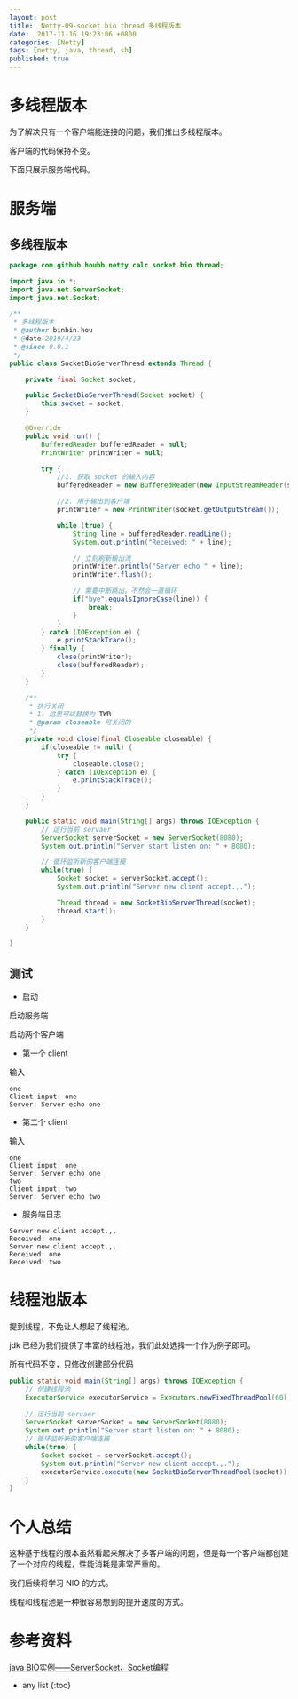 ```yaml
---
layout: post
title:  Netty-09-socket bio thread 多线程版本
date:  2017-11-16 19:23:06 +0800
categories: [Netty]
tags: [netty, java, thread, sh]
published: true
---
```


# 多线程版本

为了解决只有一个客户端能连接的问题，我们推出多线程版本。

客户端的代码保持不变。

下面只展示服务端代码。

# 服务端

## 多线程版本

```java
package com.github.houbb.netty.calc.socket.bio.thread;

import java.io.*;
import java.net.ServerSocket;
import java.net.Socket;

/**
 * 多线程版本
 * @author binbin.hou
 * @date 2019/4/23
 * @since 0.0.1
 */
public class SocketBioServerThread extends Thread {

    private final Socket socket;

    public SocketBioServerThread(Socket socket) {
        this.socket = socket;
    }

    @Override
    public void run() {
        BufferedReader bufferedReader = null;
        PrintWriter printWriter = null;

        try {
            //1. 获取 socket 的输入内容
            bufferedReader = new BufferedReader(new InputStreamReader(socket.getInputStream()));

            //2. 用于输出到客户端
            printWriter = new PrintWriter(socket.getOutputStream());

            while (true) {
                String line = bufferedReader.readLine();
                System.out.println("Received: " + line);

                // 立刻刷新输出流
                printWriter.println("Server echo " + line);
                printWriter.flush();

                // 需要中断跳出，不然会一直循环
                if("bye".equalsIgnoreCase(line)) {
                    break;
                }
            }
        } catch (IOException e) {
            e.printStackTrace();
        } finally {
            close(printWriter);
            close(bufferedReader);
        }
    }

    /**
     * 执行关闭
     * 1. 这里可以替换为 TWR
     * @param closeable 可关闭的
     */
    private void close(final Closeable closeable) {
        if(closeable != null) {
            try {
                closeable.close();
            } catch (IOException e) {
                e.printStackTrace();
            }
        }
    }

    public static void main(String[] args) throws IOException {
        // 运行当前 servaer
        ServerSocket serverSocket = new ServerSocket(8080);
        System.out.println("Server start listen on: " + 8080);

        // 循环监听新的客户端连接
        while(true) {
            Socket socket = serverSocket.accept();
            System.out.println("Server new client accept.,.");

            Thread thread = new SocketBioServerThread(socket);
            thread.start();
        }
    }

}
```

## 测试

- 启动

启动服务端

启动两个客户端

- 第一个 client 

输入

```
one
Client input: one
Server: Server echo one
```

- 第二个 client 

输入

```
one
Client input: one
Server: Server echo one
two
Client input: two
Server: Server echo two
```

- 服务端日志

```
Server new client accept.,.
Received: one
Server new client accept.,.
Received: one
Received: two
```

# 线程池版本

提到线程，不免让人想起了线程池。

jdk 已经为我们提供了丰富的线程池，我们此处选择一个作为例子即可。

所有代码不变，只修改创建部分代码

```java
public static void main(String[] args) throws IOException {
    // 创建线程池
    ExecutorService executorService = Executors.newFixedThreadPool(60);
    
    // 运行当前 servaer
    ServerSocket serverSocket = new ServerSocket(8080);
    System.out.println("Server start listen on: " + 8080);
    // 循环监听新的客户端连接
    while(true) {
        Socket socket = serverSocket.accept();
        System.out.println("Server new client accept.,.");
        executorService.execute(new SocketBioServerThreadPool(socket));
    }
}
```

# 个人总结

这种基于线程的版本虽然看起来解决了多客户端的问题，但是每一个客户端都创建了一个对应的线程，性能消耗是非常严重的。

我们后续将学习 NIO 的方式。

线程和线程池是一种很容易想到的提升速度的方式。

# 参考资料

[java BIO实例——ServerSocket、Socket编程](https://blog.csdn.net/liuxiao723846/article/details/50457647)

* any list
{:toc}

